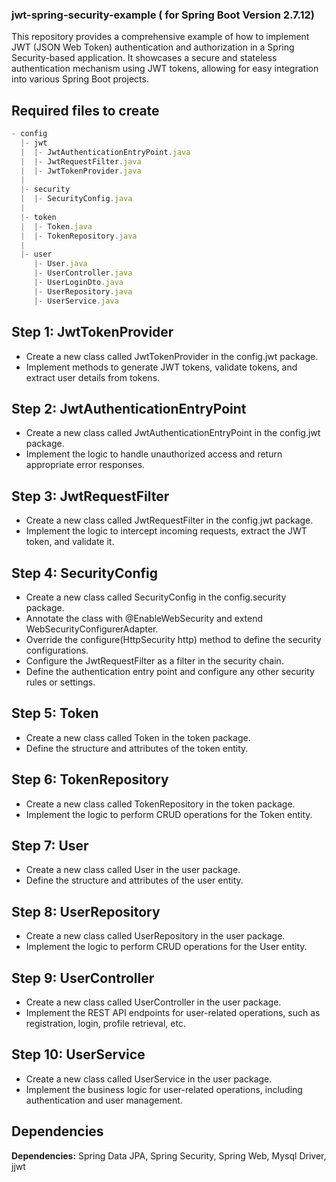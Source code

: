 
### jwt-spring-security-example ( for Spring Boot Version 2.7.12)

This repository provides a comprehensive example of how to implement JWT (JSON Web Token) authentication and authorization in a Spring Security-based application. It showcases a secure and stateless authentication mechanism using JWT tokens, allowing for easy integration into various Spring Boot projects.


## Required files to create

```javascript
- config
  |- jwt
  |  |- JwtAuthenticationEntryPoint.java
  |  |- JwtRequestFilter.java
  |  |- JwtTokenProvider.java
  |
  |- security
  |  |- SecurityConfig.java
  |
  |- token
  |  |- Token.java
  |  |- TokenRepository.java
  |
  |- user
     |- User.java
     |- UserController.java
     |- UserLoginDto.java
     |- UserRepository.java
     |- UserService.java

```


## Step 1: JwtTokenProvider

- Create a new class called JwtTokenProvider in the config.jwt package.
- Implement methods to generate JWT tokens, validate tokens, and extract user details from tokens.



## Step 2: JwtAuthenticationEntryPoint

- Create a new class called JwtAuthenticationEntryPoint in the config.jwt package.
- Implement the logic to handle unauthorized access and return appropriate error responses.

## Step 3: JwtRequestFilter

- Create a new class called JwtRequestFilter in the config.jwt package.
- Implement the logic to intercept incoming requests, extract the JWT token, and validate it.



## Step 4: SecurityConfig

- Create a new class called SecurityConfig in the config.security package.
- Annotate the class with @EnableWebSecurity and extend WebSecurityConfigurerAdapter.
- Override the configure(HttpSecurity http) method to define the security configurations.
- Configure the JwtRequestFilter as a filter in the security chain.
- Define the authentication entry point and configure any other security rules or settings.


## Step 5: Token

- Create a new class called Token in the token package.
- Define the structure and attributes of the token entity.

## Step 6: TokenRepository

- Create a new class called TokenRepository in the token package.
- Implement the logic to perform CRUD operations for the Token entity.



## Step 7: User

- Create a new class called User in the user package.
- Define the structure and attributes of the user entity.

## Step 8: UserRepository

- Create a new class called UserRepository in the user package.
- Implement the logic to perform CRUD operations for the User entity.

## Step 9: UserController

- Create a new class called UserController in the user package.
- Implement the REST API endpoints for user-related operations, such as registration, login, profile retrieval, etc.



## Step 10: UserService

- Create a new class called UserService in the user package.
- Implement the business logic for user-related operations, including authentication and user management.

## Dependencies

**Dependencies:** Spring Data JPA, Spring Security, Spring Web, Mysql Driver, jjwt 

